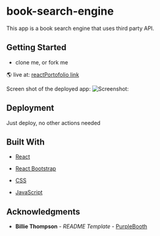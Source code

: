 # book-search-engine
This app is a book search engine that uses third party API.

## Getting Started
* clone me, or fork me
  
🌎 live at: [reactPortofolio link]()

Screen shot of the deployed app:
![Screenshot:]()

## Deployment

Just deploy, no other actions needed

## Built With

* [React](https://reactjs.org/docs/getting-started.html)
  
* [React Bootstrap](https://react-bootstrap.github.io/)

* [CSS](https://developer.mozilla.org/en-US/docs/Web/CSS)
  
* [JavaScript](https://developer.mozilla.org/en-US/docs/Web/JavaScript)

## Acknowledgments
  - **Billie Thompson** - *README Template* -
    [PurpleBooth](https://github.com/PurpleBooth)